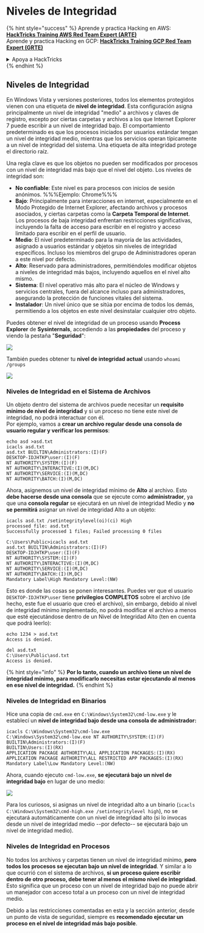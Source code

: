 # Niveles de Integridad

{% hint style="success" %}
Aprende y practica Hacking en AWS:<img src="/.gitbook/assets/arte.png" alt="" data-size="line">[**HackTricks Training AWS Red Team Expert (ARTE)**](https://training.hacktricks.xyz/courses/arte)<img src="/.gitbook/assets/arte.png" alt="" data-size="line">\
Aprende y practica Hacking en GCP: <img src="/.gitbook/assets/grte.png" alt="" data-size="line">[**HackTricks Training GCP Red Team Expert (GRTE)**<img src="/.gitbook/assets/grte.png" alt="" data-size="line">](https://training.hacktricks.xyz/courses/grte)

<details>

<summary>Apoya a HackTricks</summary>

* Revisa los [**planes de suscripción**](https://github.com/sponsors/carlospolop)!
* **Únete al** 💬 [**grupo de Discord**](https://discord.gg/hRep4RUj7f) o al [**grupo de telegram**](https://t.me/peass) o **síguenos** en **Twitter** 🐦 [**@hacktricks\_live**](https://twitter.com/hacktricks\_live)**.**
* **Comparte trucos de hacking enviando PRs a los** [**HackTricks**](https://github.com/carlospolop/hacktricks) y [**HackTricks Cloud**](https://github.com/carlospolop/hacktricks-cloud) repositorios de github.

</details>
{% endhint %}

## Niveles de Integridad

En Windows Vista y versiones posteriores, todos los elementos protegidos vienen con una etiqueta de **nivel de integridad**. Esta configuración asigna principalmente un nivel de integridad "medio" a archivos y claves de registro, excepto por ciertas carpetas y archivos a los que Internet Explorer 7 puede escribir a un nivel de integridad bajo. El comportamiento predeterminado es que los procesos iniciados por usuarios estándar tengan un nivel de integridad medio, mientras que los servicios operan típicamente a un nivel de integridad del sistema. Una etiqueta de alta integridad protege el directorio raíz.

Una regla clave es que los objetos no pueden ser modificados por procesos con un nivel de integridad más bajo que el nivel del objeto. Los niveles de integridad son:

* **No confiable**: Este nivel es para procesos con inicios de sesión anónimos. %%%Ejemplo: Chrome%%%
* **Bajo**: Principalmente para interacciones en internet, especialmente en el Modo Protegido de Internet Explorer, afectando archivos y procesos asociados, y ciertas carpetas como la **Carpeta Temporal de Internet**. Los procesos de baja integridad enfrentan restricciones significativas, incluyendo la falta de acceso para escribir en el registro y acceso limitado para escribir en el perfil de usuario.
* **Medio**: El nivel predeterminado para la mayoría de las actividades, asignado a usuarios estándar y objetos sin niveles de integridad específicos. Incluso los miembros del grupo de Administradores operan a este nivel por defecto.
* **Alto**: Reservado para administradores, permitiéndoles modificar objetos a niveles de integridad más bajos, incluyendo aquellos en el nivel alto mismo.
* **Sistema**: El nivel operativo más alto para el núcleo de Windows y servicios centrales, fuera del alcance incluso para administradores, asegurando la protección de funciones vitales del sistema.
* **Instalador**: Un nivel único que se sitúa por encima de todos los demás, permitiendo a los objetos en este nivel desinstalar cualquier otro objeto.

Puedes obtener el nivel de integridad de un proceso usando **Process Explorer** de **Sysinternals**, accediendo a las **propiedades** del proceso y viendo la pestaña "**Seguridad**":

![](<../../.gitbook/assets/image (824).png>)

También puedes obtener tu **nivel de integridad actual** usando `whoami /groups`

![](<../../.gitbook/assets/image (325).png>)

### Niveles de Integridad en el Sistema de Archivos

Un objeto dentro del sistema de archivos puede necesitar un **requisito mínimo de nivel de integridad** y si un proceso no tiene este nivel de integridad, no podrá interactuar con él.\
Por ejemplo, vamos a **crear un archivo regular desde una consola de usuario regular y verificar los permisos**:
```
echo asd >asd.txt
icacls asd.txt
asd.txt BUILTIN\Administrators:(I)(F)
DESKTOP-IDJHTKP\user:(I)(F)
NT AUTHORITY\SYSTEM:(I)(F)
NT AUTHORITY\INTERACTIVE:(I)(M,DC)
NT AUTHORITY\SERVICE:(I)(M,DC)
NT AUTHORITY\BATCH:(I)(M,DC)
```
Ahora, asignemos un nivel de integridad mínimo de **Alto** al archivo. Esto **debe hacerse desde una consola** que se ejecute como **administrador**, ya que una **consola regular** se ejecutará en un nivel de integridad Medio y **no se permitirá** asignar un nivel de integridad Alto a un objeto:
```
icacls asd.txt /setintegritylevel(oi)(ci) High
processed file: asd.txt
Successfully processed 1 files; Failed processing 0 files

C:\Users\Public>icacls asd.txt
asd.txt BUILTIN\Administrators:(I)(F)
DESKTOP-IDJHTKP\user:(I)(F)
NT AUTHORITY\SYSTEM:(I)(F)
NT AUTHORITY\INTERACTIVE:(I)(M,DC)
NT AUTHORITY\SERVICE:(I)(M,DC)
NT AUTHORITY\BATCH:(I)(M,DC)
Mandatory Label\High Mandatory Level:(NW)
```
Esto es donde las cosas se ponen interesantes. Puedes ver que el usuario `DESKTOP-IDJHTKP\user` tiene **privilegios COMPLETOS** sobre el archivo (de hecho, este fue el usuario que creó el archivo), sin embargo, debido al nivel de integridad mínimo implementado, no podrá modificar el archivo a menos que esté ejecutándose dentro de un Nivel de Integridad Alto (ten en cuenta que podrá leerlo):
```
echo 1234 > asd.txt
Access is denied.

del asd.txt
C:\Users\Public\asd.txt
Access is denied.
```
{% hint style="info" %}
**Por lo tanto, cuando un archivo tiene un nivel de integridad mínimo, para modificarlo necesitas estar ejecutando al menos en ese nivel de integridad.**
{% endhint %}

### Niveles de Integridad en Binarios

Hice una copia de `cmd.exe` en `C:\Windows\System32\cmd-low.exe` y le establecí un **nivel de integridad bajo desde una consola de administrador:**
```
icacls C:\Windows\System32\cmd-low.exe
C:\Windows\System32\cmd-low.exe NT AUTHORITY\SYSTEM:(I)(F)
BUILTIN\Administrators:(I)(F)
BUILTIN\Users:(I)(RX)
APPLICATION PACKAGE AUTHORITY\ALL APPLICATION PACKAGES:(I)(RX)
APPLICATION PACKAGE AUTHORITY\ALL RESTRICTED APP PACKAGES:(I)(RX)
Mandatory Label\Low Mandatory Level:(NW)
```
Ahora, cuando ejecuto `cmd-low.exe`, **se ejecutará bajo un nivel de integridad bajo** en lugar de uno medio:

![](<../../.gitbook/assets/image (313).png>)

Para los curiosos, si asignas un nivel de integridad alto a un binario (`icacls C:\Windows\System32\cmd-high.exe /setintegritylevel high`), no se ejecutará automáticamente con un nivel de integridad alto (si lo invocas desde un nivel de integridad medio --por defecto-- se ejecutará bajo un nivel de integridad medio).

### Niveles de Integridad en Procesos

No todos los archivos y carpetas tienen un nivel de integridad mínimo, **pero todos los procesos se ejecutan bajo un nivel de integridad**. Y similar a lo que ocurrió con el sistema de archivos, **si un proceso quiere escribir dentro de otro proceso, debe tener al menos el mismo nivel de integridad**. Esto significa que un proceso con un nivel de integridad bajo no puede abrir un manejador con acceso total a un proceso con un nivel de integridad medio.

Debido a las restricciones comentadas en esta y la sección anterior, desde un punto de vista de seguridad, siempre es **recomendado ejecutar un proceso en el nivel de integridad más bajo posible**.
